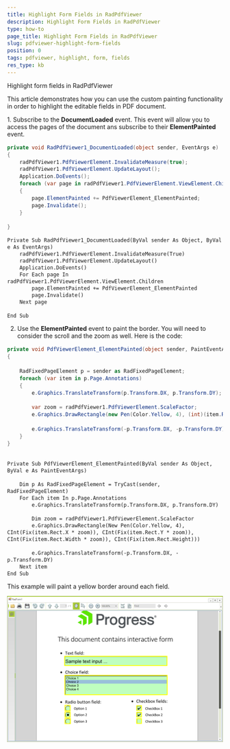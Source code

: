```yaml
---
title: Highlight Form Fields in RadPdfViewer
description: Highlight Form Fields in RadPdfViewer
type: how-to
page_title: Highlight Form Fields in RadPdfViewer
slug: pdfviewer-highlight-form-fields
position: 0
tags: pdfviewer, highlight, form, fields
res_type: kb
---
```


Highlight form fields in RadPdfViewer

This article demonstrates how you can use the custom painting functionality in order to highlight the editable fields in PDF document. 


1\. Subscribe to the __DocumentLoaded__ event. This event will allow you to access the pages of the document ans subscribe to their __ElementPainted__ event. 


````C#
private void RadPdfViewer1_DocumentLoaded(object sender, EventArgs e)
{
    radPdfViewer1.PdfViewerElement.InvalidateMeasure(true);
    radPdfViewer1.PdfViewerElement.UpdateLayout();
    Application.DoEvents();
    foreach (var page in radPdfViewer1.PdfViewerElement.ViewElement.Children)
    {
        page.ElementPainted += PdfViewerElement_ElementPainted;
        page.Invalidate();
    }
 
}
````
````VB.NET
Private Sub RadPdfViewer1_DocumentLoaded(ByVal sender As Object, ByVal e As EventArgs)
    radPdfViewer1.PdfViewerElement.InvalidateMeasure(True)
    radPdfViewer1.PdfViewerElement.UpdateLayout()
    Application.DoEvents()
    For Each page In radPdfViewer1.PdfViewerElement.ViewElement.Children
        page.ElementPainted += PdfViewerElement_ElementPainted
        page.Invalidate()
    Next page

End Sub
````

2. Use the __ElementPainted__ event to paint the border. You will need to consider the scroll and the zoom as well. Here is the code:

````C#
private void PdfViewerElement_ElementPainted(object sender, PaintEventArgs e)
{
 
    RadFixedPageElement p = sender as RadFixedPageElement;
    foreach (var item in p.Page.Annotations)
    {
        e.Graphics.TranslateTransform(p.Transform.DX, p.Transform.DY);
 
        var zoom = radPdfViewer1.PdfViewerElement.ScaleFactor;
        e.Graphics.DrawRectangle(new Pen(Color.Yellow, 4), (int)(item.Rect.X * zoom), (int)(item.Rect.Y * zoom), (int)(item.Rect.Width * zoom), (int)(item.Rect.Height));
 
        e.Graphics.TranslateTransform(-p.Transform.DX, -p.Transform.DY);
    }
}
````
````VB.NET

Private Sub PdfViewerElement_ElementPainted(ByVal sender As Object, ByVal e As PaintEventArgs)

    Dim p As RadFixedPageElement = TryCast(sender, RadFixedPageElement)
    For Each item In p.Page.Annotations
        e.Graphics.TranslateTransform(p.Transform.DX, p.Transform.DY)

        Dim zoom = radPdfViewer1.PdfViewerElement.ScaleFactor
        e.Graphics.DrawRectangle(New Pen(Color.Yellow, 4), CInt(Fix(item.Rect.X * zoom)), CInt(Fix(item.Rect.Y * zoom)), CInt(Fix(item.Rect.Width * zoom)), CInt(Fix(item.Rect.Height)))

        e.Graphics.TranslateTransform(-p.Transform.DX, -p.Transform.DY)
    Next item
End Sub

````


This example will paint a yellow border around each field.

![pdfviewer-highlight-form-fields 001](images/pdfviewer-highlight-form-fields001.png)